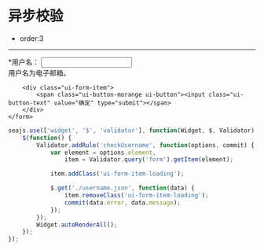 # 异步校验

- order:3
-----------

<link charset="utf-8" rel="stylesheet" href="http://assets.alipay.com/al/alice.components.ui-form-1.0-src.css" />
<link charset="utf-8" rel="stylesheet" href="http://assets.alipay.com/al/alice.components.ui-button-orange-1.3-full.css" />

<div class="cell">
    <form id="test-form" class="ui-form" data-widget="validator">
        <div class="ui-form-item">
            <label for="username" class="ui-label"><span class="ui-form-required">*</span>用户名：</label>
            <input id="username" name="username" class="ui-input" required data-display="用户名" data-rule="email checkUsername" />
            <div class="ui-form-explain">用户名为电子邮箱。</div>
        </div>

        <div class="ui-form-item">
            <span class="ui-button-morange ui-button"><input class="ui-button-text" value="确定" type="submit"></span>
        </div>
    </form>

</div>

````javascript
seajs.use(['widget', '$', 'validator'], function(Widget, $, Validator) {
    $(function() {
        Validator.addRule('checkUsername', function(options, commit) {
            var element = options.element,
                item = Validator.query('form').getItem(element);

            item.addClass('ui-form-item-loading');

            $.get('./username.json', function(data) {
                item.removeClass('ui-form-item-loading');
                commit(data.error, data.message);
            });
        });
        Widget.autoRenderAll();
    });
});
````
